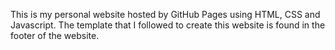 This is my personal website hosted by GitHub Pages using HTML, CSS and Javascript. The template that I followed to create this website is found in the footer of the website.
